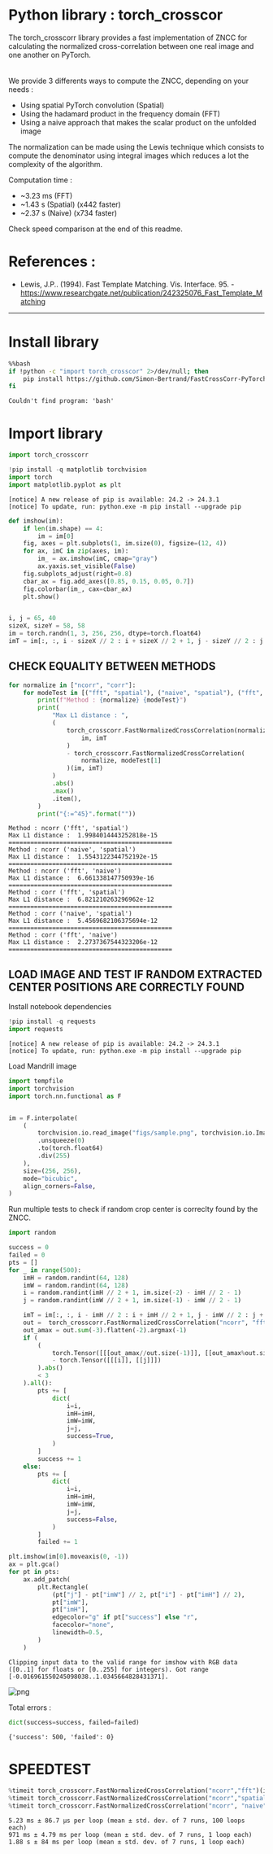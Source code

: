 # Python library : torch_crosscor
The torch_crosscorr library provides a fast implementation of ZNCC for calculating the normalized cross-correlation between one real image and one another on PyTorch.
<br />
<br />
<br />
We provide 3 differents ways to compute the ZNCC, depending on your needs :
- Using spatial PyTorch convolution (Spatial)
- Using the hadamard product in the frequency domain (FFT)
- Using a naive approach that makes the scalar product on the unfolded image

The normalization can be made using the Lewis technique which consists to compute the denominator using integral images which reduces a lot the complexity of the algorithm. 

Computation time : 
- ~3.23 ms (FFT)
- ~1.43 s (Spatial) (x442 faster)
- ~2.37 s (Naive) (x734 faster)

Check speed comparison at the end of this readme.


# References :

- Lewis, J.P.. (1994). Fast Template Matching. Vis. Interface. 95. - https://www.researchgate.net/publication/242325076_Fast_Template_Matching



<hr />

# Install library



```bash
%%bash
if !python -c "import torch_crosscor" 2>/dev/null; then
    pip install https://github.com/Simon-Bertrand/FastCrossCorr-PyTorch/archive/main.zip
fi
```

    Couldn't find program: 'bash'
    

# Import library



```python
import torch_crosscorr
```


```python
!pip install -q matplotlib torchvision
import torch
import matplotlib.pyplot as plt
```

    
    [notice] A new release of pip is available: 24.2 -> 24.3.1
    [notice] To update, run: python.exe -m pip install --upgrade pip
    


```python
def imshow(im):
    if len(im.shape) == 4:
        im = im[0]
    fig, axes = plt.subplots(1, im.size(0), figsize=(12, 4))
    for ax, imC in zip(axes, im):
        im_ = ax.imshow(imC, cmap="gray")
        ax.yaxis.set_visible(False)
    fig.subplots_adjust(right=0.8)
    cbar_ax = fig.add_axes([0.85, 0.15, 0.05, 0.7])
    fig.colorbar(im_, cax=cbar_ax)
    plt.show()


i, j = 65, 40
sizeX, sizeY = 58, 58
im = torch.randn(1, 3, 256, 256, dtype=torch.float64)
imT = im[:, :, i - sizeX // 2 : i + sizeX // 2 + 1, j - sizeY // 2 : j + sizeY // 2 + 1]
```

## CHECK EQUALITY BETWEEN METHODS



```python
for normalize in ["ncorr", "corr"]:
    for modeTest in [("fft", "spatial"), ("naive", "spatial"), ("fft", "naive")]:
        print(f"Method : {normalize} {modeTest}")
        print(
            "Max L1 distance : ",
            (
                torch_crosscorr.FastNormalizedCrossCorrelation(normalize, modeTest[0])(
                    im, imT
                )
                - torch_crosscorr.FastNormalizedCrossCorrelation(
                    normalize, modeTest[1]
                )(im, imT)
            )
            .abs()
            .max()
            .item(),
        )
        print("{:=^45}".format(""))
```

    Method : ncorr ('fft', 'spatial')
    Max L1 distance :  1.9984014443252818e-15
    =============================================
    Method : ncorr ('naive', 'spatial')
    Max L1 distance :  1.5543122344752192e-15
    =============================================
    Method : ncorr ('fft', 'naive')
    Max L1 distance :  6.661338147750939e-16
    =============================================
    Method : corr ('fft', 'spatial')
    Max L1 distance :  6.821210263296962e-12
    =============================================
    Method : corr ('naive', 'spatial')
    Max L1 distance :  5.4569682106375694e-12
    =============================================
    Method : corr ('fft', 'naive')
    Max L1 distance :  2.2737367544323206e-12
    =============================================
    

## LOAD IMAGE AND TEST IF RANDOM EXTRACTED CENTER POSITIONS ARE CORRECTLY FOUND

Install notebook dependencies


```python
!pip install -q requests
import requests
```

    
    [notice] A new release of pip is available: 24.2 -> 24.3.1
    [notice] To update, run: python.exe -m pip install --upgrade pip
    

Load Mandrill image


```python
import tempfile
import torchvision
import torch.nn.functional as F


im = F.interpolate(
    (
        torchvision.io.read_image("figs/sample.png", torchvision.io.ImageReadMode.RGB)
        .unsqueeze(0)
        .to(torch.float64)
        .div(255)
    ),
    size=(256, 256),
    mode="bicubic",
    align_corners=False,
)
```

Run multiple tests to check if random crop center is correclty found by the ZNCC.


```python
import random

success = 0
failed = 0
pts = []
for _ in range(500):
    imH = random.randint(64, 128)
    imW = random.randint(64, 128)
    i = random.randint(imH // 2 + 1, im.size(-2) - imH // 2 - 1)
    j = random.randint(imW // 2 + 1, im.size(-1) - imW // 2 - 1)

    imT = im[:, :, i - imH // 2 : i + imH // 2 + 1, j - imW // 2 : j + imW // 2 + 1]
    out =  torch_crosscorr.FastNormalizedCrossCorrelation("ncorr", "fft")(im, imT)
    out_amax = out.sum(-3).flatten(-2).argmax(-1)
    if (
        (
            torch.Tensor([[[out_amax//out.size(-1)]], [[out_amax%out.size(-1)]]])
            - torch.Tensor([[[i]], [[j]]])
        ).abs()
        < 3
    ).all():
        pts += [
            dict(
                i=i,
                imH=imH,
                imW=imW,
                j=j,
                success=True,
            )
        ]
        success += 1
    else:
        pts += [
            dict(
                i=i,
                imH=imH,
                imW=imW,
                j=j,
                success=False,
            )
        ]
        failed += 1

plt.imshow(im[0].moveaxis(0, -1))
ax = plt.gca()
for pt in pts:
    ax.add_patch(
        plt.Rectangle(
            (pt["j"] - pt["imW"] // 2, pt["i"] - pt["imH"] // 2),
            pt["imW"],
            pt["imH"],
            edgecolor="g" if pt["success"] else "r",
            facecolor="none",
            linewidth=0.5,
        )
    )
```

    Clipping input data to the valid range for imshow with RGB data ([0..1] for floats or [0..255] for integers). Got range [-0.016961550245098038..1.0345664828431371].
    


    
![png](figs/README_17_1.png)
    


Total errors : 


```python
dict(success=success, failed=failed)
```




    {'success': 500, 'failed': 0}



# SPEEDTEST


```python
%timeit torch_crosscorr.FastNormalizedCrossCorrelation("ncorr","fft")(im, imT)
%timeit torch_crosscorr.FastNormalizedCrossCorrelation("ncorr","spatial")(im, imT)
%timeit torch_crosscorr.FastNormalizedCrossCorrelation("ncorr", "naive")(im, imT)
```

    5.23 ms ± 86.7 μs per loop (mean ± std. dev. of 7 runs, 100 loops each)
    971 ms ± 4.79 ms per loop (mean ± std. dev. of 7 runs, 1 loop each)
    1.88 s ± 84 ms per loop (mean ± std. dev. of 7 runs, 1 loop each)
    
